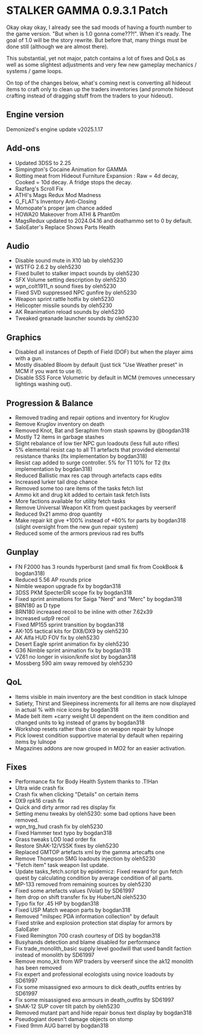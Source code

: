 # STALKER GAMMA 0.9.3.1 Patch

Okay okay okay, I already see the sad moods of having a fourth number to the game version. "But when is 1.0 gonna come???!". When it's ready. The goal of 1.0 will be the story rewrite. But before that, many things must be done still (although we are almost there).

This substantial, yet not major, patch contains a lot of fixes and QoLs as well as some slightest adjustments and very few new gameplay mechanics / systems / game loops.

On top of the changes below, what's coming next is converting all hideout items to craft only to clean up the traders inventories (and promote hideout crafting instead of dragging stuff from the traders to your hideout).

## Engine version
Demonized's engine update v2025.1.17

## Add-ons
- Updated 3DSS to 2.25
- Simpington's Cocaine Animation for GAMMA
- Rotting meat from Hideout Furniture Expansion : Raw = 4d decay, Cooked = 10d decay. A fridge stops the decay.
- Razfarg's Scroll Fix
- ATHI's Mags Redux Mod Madness
- G_FLAT's Inventory Anti-Closing
- Momopate's proper jam chance added
- HOWA20 Makeover from ATHI & Phant0m
- MagsRedux updated to 2024.04.16 and deathammo set to 0 by default.
- SaloEater's Replace Shows Parts Health

## Audio
- Disable sound mute in X10 lab by oleh5230
- WSTFG 2.6.2 by oleh5230
- Fixed bullet to stalker impact sounds by oleh5230
- SFX Volume setting description by oleh5230
- wpn_colt1911_n sound fixes by oleh5230
- Fixed SVD suppressed NPC gunfire by oleh5230
- Weapon sprint rattle hotfix by oleh5230
- Helicopter missile sounds by oleh5230
- AK Reanimation reload sounds by oleh5230
- Tweaked greanade launcher sounds by oleh5230

## Graphics
- Disabled all instances of Depth of Field (DOF) but when the player aims with a gun.
- Mostly disabled Bloom by default (just tick "Use Weather preset" in MCM if you want to use it).
- Disable SSS Force Volumetric by default in MCM (removes unnecessary lightings washing out).

## Progression & Balance
- Removed trading and repair options and inventory for Kruglov
- Remove Kruglov inventory on death
- Removed Knot, Bat and Seraphim from stash spawns by @bogdan318
- Mostly T2 items in garbage stashes
- Slight rebalance of low tier NPC gun loadouts (less full auto rifles)
- 5% elemental resist cap to all T1 artefacts that provided elemental resistance thanks (ltx implementation by bogdan318)
- Resist cap added to surge controller. 5% for T1 10% for T2 (ltx implementation by bogdan318)
- Reduced Ballistic max res cap through artefacts caps edits
- Increased lurker tail drop chance
- Removed some too rare items of the tasks fetch list
- Ammo kit and drug kit added to certain task fetch lists
- More factions available for utility fetch tasks
- Remove Universal Weapon Kit from quest packages by veerserif
- Reduced 9x21 ammo drop quantity
- Make repair kit give +100% instead of +60% for parts by bogdan318 (slight oversight from the new gun repair system)
- Reduced some of the armors previous rad res buffs

## Gunplay
- FN F2000 has 3 rounds hyperburst (and small fix from CookBook & bogdan318)
- Reduced 5.56 AP rounds price
- Nimble weapon upgrade fix by bogdan318 
- 3DSS PKM SpecterDR scope fix by bogdan318 
- Fixed sprint animations for Saiga "Nerd" and "Merc" by bogdan318 
- BRN180 as D type
- BRN180 increased recoil to be inline with other 7.62x39
- Increased udp9 recoil
- Fixed MP155 sprint transition by bogdan318
- AK-105 tactical kits for DX8/DX9 by oleh5230 
- AK Alfa HUD FOV fix by oleh5230
- Desert Eagle sprint animation fix by oleh5230
- G36 Nimble sprint animation fix by bogdan318
- VZ61 no longer in vision/knife slot by bogdan318
- Mossberg 590 aim sway removed by oleh5230

## QoL
- Items visible in main inventory are the best condition in stack lulnope
- Satiety, Thirst and Sleepiness increments for all items are now displayed in actual % with nice icons by bogdan318
- Made belt item +carry weight UI dependent on the item condition and changed units to kg instead of grams by bogdan318
- Workshop resets rather than close on weapon repair by lulnope
- Pick lowest condition supportive material by default when repairing items by lulnope
- Magazines addons are now grouped in MO2 for an easier activation.

## Fixes
- Performance fix for Body Health System thanks to .TIHan
- Ultra wide crash fix
- Crash fix when clicking "Details" on certain items
- DX9 rpk16 crash fix
- Quick and dirty armor rad res display fix
- Setting menu tweaks by oleh5230: some bad options have been removed.
- wpn_trg_hud crash fix by oleh5230
- Fixed Hammer text typo by bogdan318 
- Grass tweaks LOD load order fix
- Restore ShAK-12/VSSK fixes by oleh5230 
- Replaced GMTOP artefacts xml by the gamma artecafts one
- Remove Thompson SMG loadouts injection by oleh5230 
- "Fetch item" task weapon list update.
- Update tasks_fetch.script by epidemicz: Fixed reward for gun fetch quest by calculating condition by average condition of all parts.
- MP-133 removed from remaining sources by oleh5230
- Fixed some artefacts values (Volat) by SD61997
- Item drop on shift transfer fix by HubertJN oleh5230
- Typo fix for .45 HP by bogdan318
- Fixed USP Match weapon parts by bogdan318
- Removed "milspec PDA information collection" by default
- Fixed strike and explosion protection stat display for armors by SaloEater
- Fixed Remington 700 crash courtesy of DIS by bogdan318
- Busyhands detection and blame disabled for performance
- Fix trade_monolith_basic supply level goodwill that used bandit faction instead of monolith by SD61997
- Remove mono_kit from WP traders by veerserif since the ak12 monolith has been removed
- Fix expert and professional ecologists using novice loadouts by SD61997
- Fix some misassigned exo armours to dick death_outfits entries by SD61997
- Fix some misassigned exo armours in death_outfits by SD61997
- ShAK-12 SUP cover tilt patch by oleh5230
- Removed mutant part and hide repair bonus text display by bogdan318
- Pseudogiant doesn't damage objects on stomp
- Fixed 9mm AUG barrel by bogdan318